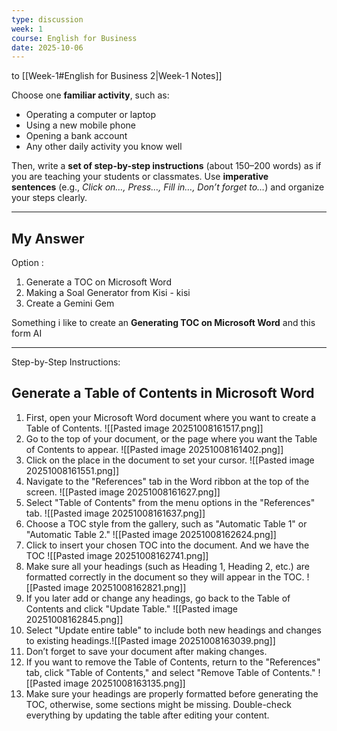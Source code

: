 ```yaml
---
type: discussion
week: 1
course: English for Business
date: 2025-10-06
---
```

to [[Week-1#English for Business 2|Week-1 Notes]]

Choose one **familiar activity**, such as:

- Operating a computer or laptop
- Using a new mobile phone
- Opening a bank account
- Any other daily activity you know well

Then, write a **set of step-by-step instructions** (about 150–200 words) as if you are teaching your students or classmates. Use **imperative sentences** (e.g., _Click on…, Press…, Fill in…, Don’t forget to…_) and organize your steps clearly.

---
## My Answer
Option :
1. Generate a TOC on Microsoft Word
2. Making a Soal Generator from Kisi - kisi
3. Create a Gemini Gem

Something i like to create an **Generating TOC on Microsoft Word**
and this form AI

---

Step-by-Step Instructions: 
## Generate a Table of Contents in Microsoft Word
1. First, open your Microsoft Word document where you want to create a Table of Contents.	![[Pasted image 20251008161517.png]]
2. Go to the top of your document, or the page where you want the Table of Contents to appear.	![[Pasted image 20251008161402.png]]
3. Click on the place in the document to set your cursor. 	![[Pasted image 20251008161551.png]]
4. Navigate to the "References" tab in the Word ribbon at the top of the screen. 	![[Pasted image 20251008161627.png]]
5. Select "Table of Contents" from the menu options in the "References" tab.	![[Pasted image 20251008161637.png]]
6. Choose a TOC style from the gallery, such as "Automatic Table 1" or "Automatic Table 2."	![[Pasted image 20251008162624.png]]
7. Click to insert your chosen TOC into the document. And we have the TOC	![[Pasted image 20251008162741.png]]
8. Make sure all your headings (such as Heading 1, Heading 2, etc.) are formatted correctly in the document so they will appear in the TOC.	![[Pasted image 20251008162821.png]]
9. If you later add or change any headings, go back to the Table of Contents and click "Update Table."
   ![[Pasted image 20251008162845.png]]
10. Select "Update entire table" to include both new headings and changes to existing headings.![[Pasted image 20251008163039.png]]
11. Don’t forget to save your document after making changes.
12. If you want to remove the Table of Contents, return to the "References" tab, click "Table of Contents," and select "Remove Table of Contents."	![[Pasted image 20251008163135.png]]
13. Make sure your headings are properly formatted before generating the TOC, otherwise, some sections might be missing. Double-check everything by updating the table after editing your content.





